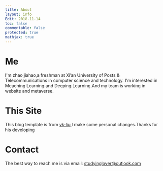 ```yaml
---
title: About
layout: info
Edit: 2018-11-14
toc: false
commentable: false
protected: true
mathjax: true
---
```


# Me

I'm zhao jiahao,a freshman at Xi’an University of Posts & Telecommunications in computer science and technology.
I'm interested in Meaching Learning and Deeping Learning.And my team is working in website and metaverse.

# This Site

This blog template is from <a href="https://yk-liu.github.io/">yk-liu</a>,I make some personal changes.Thanks for his developing


# Contact

The best way to reach me is via email: studyinglover@outlook.com